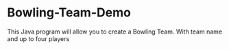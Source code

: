 # Bowling-Team-Demo
This Java program will allow you to create a Bowling Team. With team name and up to four players
